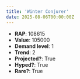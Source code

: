 ```yaml
---
title: 'Winter Conjurer'
date: 2025-08-06T00:00:00Z
---
```

- **RAP**: 108615
- **Value**: 105000
- **Demand level**: 1
- **Trend**: 2
- **Projected?**: True
- **Hyped?**: True
- **Rare?**: True
